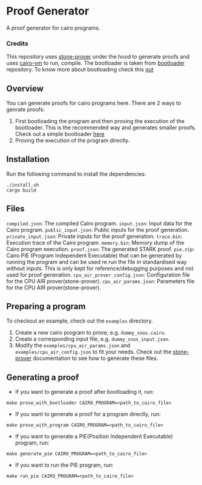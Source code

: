 # Proof Generator

A proof generator for cairo programs.

### Credits

This repository uses [stone-prover](https://github.com/starkware-libs/stone-prover) under the hood to generate proofs and uses [cairo-vm](https://github.com/lambdaclass/cairo-vm) to run, compile. The bootloader is taken from [bootloader](https://github.com/Moonsong-Labs/cairo-bootloader.git) repository. To know more about bootloading check this [out](https://youtu.be/xHc_pKXN9h8?si=CMtp1cHjexRWDWYH&t=513)

## Overview

You can generate proofs for cairo programs here.
There are 2 ways to genrate proofs:

1. First bootloading the program and then proving the execution of the bootloader. This is the recommended way and generates smaller proofs. Check out a simple bootloader [here](https://github.com/starkware-libs/cairo-lang/blob/master/src/starkware/cairo/bootloaders/simple_bootloader/simple_bootloader.cairo_)
2. Proving the execution of the program directly.

## Installation

Run the following command to install the dependencies:

```shell
./install.sh
cargo build
```

## Files

`compiled.json`: The compiled Cairo program.
`input.json`: Input data for the Cairo program.
`public_input.json`: Public inputs for the proof generation.
`private_input.json`: Private inputs for the proof generation.
`trace.bin`: Execution trace of the Cairo program.
`memory.bin`: Memory dump of the Cairo program execution.
`proof.json`: The generated STARK proof.
`pie.zip`: Cairo PIE (Program Independent Executable) that can be generated by running the program and can be used re run the file in standardised way without inputs. This is only kept for reference/debugging purposes and not used for proof generation.
`cpu_air_prover_config.json`: Configuration file for the CPU AIR prover(stone-prover).
`cpu_air_params.json`: Parameters file for the CPU AIR prover(stone-prover).

## Preparing a program

To checkout an example, check out the `examples` directory.

1. Create a new cairo program to prove, e.g. `dummy_snos.cairo`.
2. Create a corresponding input file, e.g. `dummy_snos_input.json`.
3. Modify the `examples/cpu_air_params.json` and `examples/cpu_air_config.json` to fit your needs. Check out the [stone-prover](https://github.com/starkware-libs/stone-prover) documentation to see how to generate these files.

## Generating a proof

- If you want to generate a proof after bootloading it, run:

```shell
make prove_with_bootloader CAIRO_PROGRAM=<path_to_cairo_file>
```

- If you want to generate a proof for a program directly, run:

```shell
make prove_with_program CAIRO_PROGRAM=<path_to_cairo_file>
```

- If you want to generate a PIE(Position Independent Executable) program, run:

```shell
make generate_pie CAIRO_PROGRAM=<path_to_cairo_file>
```

- If you want to run the PIE program, run:

```shell
make run_pie CAIRO_PROGRAM=<path_to_cairo_file>
```
